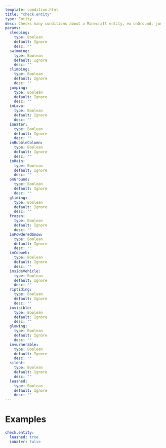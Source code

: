 ```yaml
---
template: condition.html
title: "check.entity"
type: Entity
desc: Checks many conditions about a Minecraft entity, ex onGround, jumping, inWater...
params:
  sleeping:
    type: Boolean
    default: Ignore
    desc: ""
  swimming:
    type: Boolean
    default: Ignore
    desc: ""
  climbing:
    type: Boolean
    default: Ignore
    desc: ""
  jumping:
    type: Boolean
    default: Ignore
    desc: ""
  inLava:
    type: Boolean
    default: Ignore
    desc: ""
  inWater:
    type: Boolean
    default: Ignore
    desc: ""
  inBubbleColumn:
    type: Boolean
    default: Ignore
    desc: ""
  inRain:
    type: Boolean
    default: Ignore
    desc: ""
  onGround:
    type: Boolean
    default: Ignore
    desc: ""
  gliding:
    type: Boolean
    default: Ignore
    desc: ""
  frozen:
    type: Boolean
    default: Ignore
    desc: ""
  inPowderedSnow:
    type: Boolean
    default: Ignore
    desc: ""
  inCobweb:
    type: Boolean
    default: Ignore
    desc: ""
  insideVehicle:
    type: Boolean
    default: Ignore
    desc: ""
  riptiding:
    type: Boolean
    default: Ignore
    desc: ""
  invisible:
    type: Boolean
    default: Ignore
    desc: ""
  glowing:
    type: Boolean
    default: Ignore
    desc: ""
  invurnerable:
    type: Boolean
    default: Ignore
    desc: ""
  silent:
    type: Boolean
    default: Ignore
    desc: ""
  leashed:
    type: Boolean
    default: Ignore
    desc: ""
---
```


# Examples

```yaml
check.entity:
  leashed: true
  inWater: false
```
